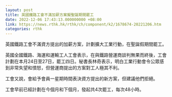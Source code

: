 ```yaml
---
layout: post
title: 英國鐵路工會不滿加薪方案擬聖誕期間罷工
date: 2022-12-06 17:43:13.000000000 +08:00
link: https://news.rthk.hk/rthk/ch/component/k2/1678674-20221206.htm
categories: rthk
---
```


英國鐵路工會不滿資方提出的加薪方案，計劃擴大工業行動，在聖誕假期間罷工。

英國全國鐵路、海運和運輸工人工會表示，在與鐵路營運商談判無果而終後，工會計劃在本月24日至27日，罷工四日。秘書長林奇表示，明白工業行動會令公眾感到非常失望和憤怒，但營運商提出的方案對工人極其不利。

工會又說，會給予會員一星期時間表決資方提出的新方案，但建議他們拒絕。

工會早前已經計劃在今個月和下個月，發起共4次罷工，每次48小時。
